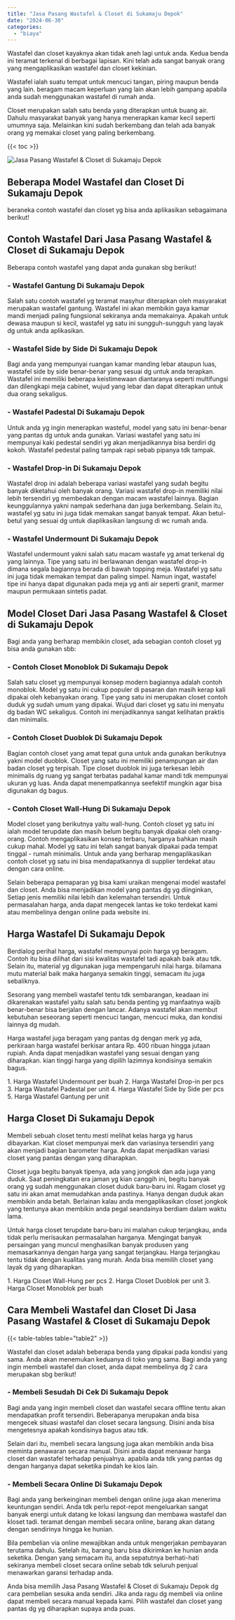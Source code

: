 ```yaml
---
title: "Jasa Pasang Wastafel & Closet di Sukamaju Depok"
date: "2024-06-30"
categories: 
  - "biaya"
---
```


Wastafel dan closet kayaknya akan tidak aneh lagi untuk anda. Kedua benda ini teramat terkenal di berbagai lapisan. Kini telah ada sangat banyak orang yang mengaplikasikan wastafel dan closet kekinian.

Wastafel ialah suatu tempat untuk mencuci tangan, piring maupun benda yang lain. beragam macam keperluan yang lain akan lebih gampang apabila anda sudah menggunakan wastafel di rumah anda.

Closet merupakan salah satu benda yang diterapkan untuk buang air. Dahulu masyarakat banyak yang hanya menerapkan kamar kecil seperti umumnya saja. Melainkan kini sudah berkembang dan telah ada banyak orang yg memakai closet yang paling berkembang.

{{< toc >}}

![Jasa Pasang Wastafel & Closet di Sukamaju Depok](/images/wastafel-closet-murah66.png)

## Beberapa Model Wastafel dan Closet Di Sukamaju Depok

beraneka contoh wastafel dan closet yg bisa anda aplikasikan sebagaimana berikut!

## Contoh Wastafel Dari Jasa Pasang Wastafel & Closet di Sukamaju Depok

Beberapa contoh wastafel yang dapat anda gunakan sbg berikut!

### \- Wastafel Gantung Di Sukamaju Depok

Salah satu contoh wastafel yg teramat masyhur diterapkan oleh masyarakat merupakan wastafel gantung. Wastafel ini akan membikin gaya kamar mandi menjadi paling fungsional sekiranya anda memakainya. Apakah untuk dewasa maupun si kecil, wastafel yg satu ini sungguh-sungguh yang layak dg untuk anda aplikasikan.

### \- Wastafel Side by Side Di Sukamaju Depok

Bagi anda yang mempunyai ruangan kamar manding lebar ataupun luas, wastafel side by side benar-benar yang sesuai dg untuk anda terapkan. Wastafel ini memiliki beberapa keistimewaan diantaranya seperti multifungsi dan dilengkapi meja cabinet, wujud yang lebar dan dapat diterapkan untuk dua orang sekaligus.

### \- Wastafel Padestal Di Sukamaju Depok

Untuk anda yg ingin menerapkan wasteful, model yang satu ini benar-benar yang pantas dg untuk anda gunakan. Variasi wastafel yang satu ini mempunyai kaki pedestal sendiri yg akan menjadikannya bisa berdiri dg kokoh. Wastafel pedestal paling tampak rapi sebab pipanya tdk tampak.

### \- Wastafel Drop-in Di Sukamaju Depok

Wastafel drop ini adalah beberapa variasi wastafel yang sudah begitu banyak diketahui oleh banyak orang. Variasi wastafel drop-in memiliki nilai lebih tersendiri yg membedakan dengan macam wastafel lainnya. Bagian keunggulannya yakni nampak sederhana dan juga berkembang. Selain itu, wastafel yg satu ini juga tidak memakan sangat banyak tempat. Akan betul-betul yang sesuai dg untuk diaplikasikan langsung di wc rumah anda.

### \- Wastafel Undermount Di Sukamaju Depok

Wastafel undermount yakni salah satu macam wastafe yg amat terkenal dg yang lainnya. Tipe yang satu ini berlawanan dengan wastafel drop-in dimana segala bagiannya berada di bawah topping meja. Wastafel yg satu ini juga tidak memakan tempat dan paling simpel. Namun ingat, wastafel tipe ini hanya dapat digunakan pada meja yg anti air seperti granit, marmer maupun permukaan sintetis padat.

## Model Closet Dari Jasa Pasang Wastafel & Closet di Sukamaju Depok

Bagi anda yang berharap membikin closet, ada sebagian contoh closet yg bisa anda gunakan sbb:

### \- Contoh Closet Monoblok Di Sukamaju Depok

Salah satu closet yg mempunyai konsep modern bagiannya adalah contoh monoblok. Model yg satu ini cukup populer di pasaran dan masih kerap kali dipakai oleh kebanyakan orang. Tipe yang satu ini merupakan closet contoh duduk yg sudah umum yang dipakai. Wujud dari closet yg satu ini menyatu dg badan WC sekaligus. Contoh ini menjadikannya sangat kelihatan praktis dan minimalis.

### \- Contoh Closet Duoblok Di Sukamaju Depok

Bagian contoh closet yang amat tepat guna untuk anda gunakan berikutnya yakni model duoblok. Closet yang satu ini memiliki penampungan air dan badan closet yg terpisah. Tipe closet duoblok ini juga terkesan lebih minimalis dg ruang yg sangat terbatas padahal kamar mandi tdk mempunyai ukuran yg luas. Anda dapat menempatkannya seefektif mungkin agar bisa digunakan dg bagus.

### \- Contoh Closet Wall-Hung Di Sukamaju Depok

Model closet yang berikutnya yaitu wall-hung. Contoh closet yg satu ini ialah model terupdate dan masih belum begitu banyak dipakai oleh orang-orang. Contoh mengaplikasikan konsep terbaru, harganya bahkan masih cukup mahal. Model yg satu ini telah sangat banyak dipakai pada tempat tinggal - rumah minimalis. Untuk anda yang berharap mengaplikasikan contoh closet yg satu ini bisa mendapatkannya di supplier terdekat atau dengan cara online.

Selain beberapa pemaparan yg bisa kami uraikan mengenai model wastafel dan closet. Anda bisa menjadikan model yang pantas dg yg diinginkan, Setiap jenis memiliki nilai lebih dan kelemahan tersendiri. Untuk permasalahan harga, anda dapat mengecek lantas ke toko terdekat kami atau membelinya dengan online pada website ini.

## Harga Wastafel Di Sukamaju Depok

Berdialog perihal harga, wastafel mempunyai poin harga yg beragam. Contoh itu bisa dilihat dari sisi kwalitas wastafel tadi apakah baik atau tdk. Selain itu, material yg digunakan juga mempengaruhi nilai harga. bilamana mutu material baik maka harganya semakin tinggi, semacam itu juga sebaliknya.

Sesorang yang membeli wastafel tentu tdk sembarangan, keadaan ini dikarenakan wastafel yaitu salah satu benda penting yg manfaatnya wajib benar-benar bisa berjalan dengan lancar. Adanya wastafel akan membut kebutuhan seseorang seperti mencuci tangan, mencuci muka, dan kondisi lainnya dg mudah.

Harga wastafel juga beragam yang pantas dg dengan merk yg ada, perkiraan harga wastafel berkisar antara Rp. 400 ribuan hingga jutaan rupiah. Anda dapat menjadikan wastafel yang sesuai dengan yang diharapkan. kian tinggi harga yang dipilih lazimnya kondisinya semakin bagus.

1\. Harga Wastafel Undermount per buah 2. Harga Wastafel Drop-in per pcs 3. Harga Wastafel Padestal per unit 4. Harga Wastafel Side by Side per pcs 5. Harga Wastafel Gantung per unit

## Harga Closet Di Sukamaju Depok

Membeli sebuah closet tentu mesti melihat kelas harga yg harus dibayarkan. Kiat closet mempunyai merk dan variasinya tersendiri yang akan menjadi bagian barometer harga. Anda dapat menjadikan variasi closet yang pantas dengan yang diharapkan.

Closet juga begitu banyak tipenya, ada yang jongkok dan ada juga yang duduk. Saat peningkatan era jaman yg kian canggih ini, begitu banyak orang yg sudah menggunakan closet duduk baru-baru ini. Ragam closet yg satu ini akan amat memudahkan anda pastinya. Hanya dengan duduk akan membikin anda betah. Berlainan kalau anda mengaplikasikan closet jongkok yang tentunya akan membikin anda pegal seandainya berdiam dalam waktu lama.

Untuk harga closet terupdate baru-baru ini malahan cukup terjangkau, anda tidak perlu merisaukan permasalahan harganya. Mengingat banyak persaingan yang muncul menghasilkan banyak produsen yang memasarkannya dengan harga yang sangat terjangkau. Harga terjangkau tentu tidak dengan kualitas yang murah. Anda bisa memilih closet yang layak dg yang diharapkan.

1\. Harga Closet Wall-Hung per pcs 2. Harga Closet Duoblok per unit 3. Harga Closet Monoblok per buah

## Cara Membeli Wastafel dan Closet Di Jasa Pasang Wastafel & Closet di Sukamaju Depok

{{< table-tables table="table2" >}}

Wastafel dan closet adalah beberapa benda yang dipakai pada kondisi yang sama. Anda akan menemukan keduanya di toko yang sama. Bagi anda yang ingin membeli wastafel dan closet, anda dapat membelinya dg 2 cara merupakan sbg berikut!

### \- Membeli Sesudah Di Cek Di Sukamaju Depok

Bagi anda yang ingin membeli closet dan wastafel secara offline tentu akan mendapatkan profit tersendiri. Beberapanya merupakan anda bisa mengecek situasi wastafel dan closet secara langsung. Disini anda bisa mengetesnya apakah kondisinya bagus atau tdk.

Selain dari itu, membeli secara langsung juga akan membikin anda bisa meminta penawaran secara manual. Disini anda dapat menawar harga closet dan wastafel terhadap penjualnya. apabila anda tdk yang pantas dg dengan harganya dapat seketika pindah ke kios lain.

### \- Membeli Secara Online Di Sukamaju Depok

Bagi anda yang berkeinginan membeli dengan online juga akan menerima keuntungan sendiri. Anda tdk perlu repot-repot mengeluarkan sangat banyak energi untuk datang ke lokasi langsung dan membawa wastafel dan kloset tadi. teramat dengan membeli secara online, barang akan datang dengan sendirinya hingga ke hunian.

Bila pembelian via online mewajibkan anda untuk mengerjakan pembayaran terutama dahulu. Setelah itu, barang baru bisa dikirimkan ke hunian anda seketika. Dengan yang semacam itu, anda sepatutnya berhati-hati sekiranya membeli closet secara online sebab tdk seluruh penjual menawarkan garansi terhadap anda.

Anda bisa memilih Jasa Pasang Wastafel & Closet di Sukamaju Depok dg cara pembelian sesuka anda sendiri. Jika anda ragu dg membeli via online dapat membeli secara manual kepada kami. Pilih wastafel dan closet yang pantas dg yg diharapkan supaya anda puas.
